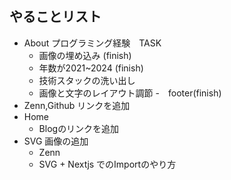 ## やることリスト

-  About プログラミング経験　TASK
   -  画像の埋め込み (finish)
   -  年数が2021~2024 (finish)
   -  技術スタックの洗い出し
   -  画像と文字のレイアウト調節
-　footer(finish)
  - Zenn,Github リンクを追加
- Home
  - Blogのリンクを追加
- SVG 画像の追加
  - Zenn
  - SVG + Nextjs でのImportのやり方
